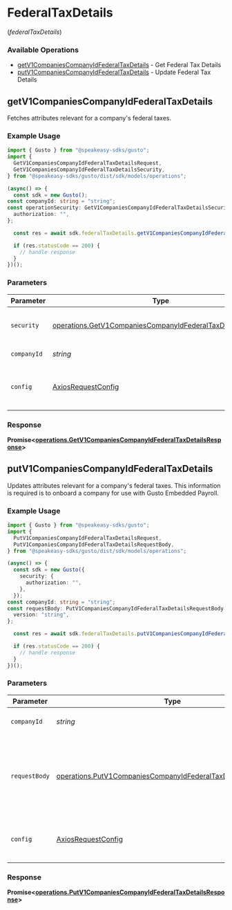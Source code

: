 # FederalTaxDetails
(*federalTaxDetails*)

### Available Operations

* [getV1CompaniesCompanyIdFederalTaxDetails](#getv1companiescompanyidfederaltaxdetails) - Get Federal Tax Details
* [putV1CompaniesCompanyIdFederalTaxDetails](#putv1companiescompanyidfederaltaxdetails) - Update Federal Tax Details

## getV1CompaniesCompanyIdFederalTaxDetails

Fetches attributes relevant for a company's federal taxes.

### Example Usage

```typescript
import { Gusto } from "@speakeasy-sdks/gusto";
import {
  GetV1CompaniesCompanyIdFederalTaxDetailsRequest,
  GetV1CompaniesCompanyIdFederalTaxDetailsSecurity,
} from "@speakeasy-sdks/gusto/dist/sdk/models/operations";

(async() => {
  const sdk = new Gusto();
const companyId: string = "string";
const operationSecurity: GetV1CompaniesCompanyIdFederalTaxDetailsSecurity = {
  authorization: "",
};

  const res = await sdk.federalTaxDetails.getV1CompaniesCompanyIdFederalTaxDetails(operationSecurity, companyId);

  if (res.statusCode == 200) {
    // handle response
  }
})();
```

### Parameters

| Parameter                                                                                                                                  | Type                                                                                                                                       | Required                                                                                                                                   | Description                                                                                                                                |
| ------------------------------------------------------------------------------------------------------------------------------------------ | ------------------------------------------------------------------------------------------------------------------------------------------ | ------------------------------------------------------------------------------------------------------------------------------------------ | ------------------------------------------------------------------------------------------------------------------------------------------ |
| `security`                                                                                                                                 | [operations.GetV1CompaniesCompanyIdFederalTaxDetailsSecurity](../../models/operations/getv1companiescompanyidfederaltaxdetailssecurity.md) | :heavy_check_mark:                                                                                                                         | The security requirements to use for the request.                                                                                          |
| `companyId`                                                                                                                                | *string*                                                                                                                                   | :heavy_check_mark:                                                                                                                         | The UUID of the company                                                                                                                    |
| `config`                                                                                                                                   | [AxiosRequestConfig](https://axios-http.com/docs/req_config)                                                                               | :heavy_minus_sign:                                                                                                                         | Available config options for making requests.                                                                                              |


### Response

**Promise<[operations.GetV1CompaniesCompanyIdFederalTaxDetailsResponse](../../models/operations/getv1companiescompanyidfederaltaxdetailsresponse.md)>**


## putV1CompaniesCompanyIdFederalTaxDetails

Updates attributes relevant for a company's federal taxes. This information is required is to onboard a company for use with Gusto Embedded Payroll.

### Example Usage

```typescript
import { Gusto } from "@speakeasy-sdks/gusto";
import {
  PutV1CompaniesCompanyIdFederalTaxDetailsRequest,
  PutV1CompaniesCompanyIdFederalTaxDetailsRequestBody,
} from "@speakeasy-sdks/gusto/dist/sdk/models/operations";

(async() => {
  const sdk = new Gusto({
    security: {
      authorization: "",
    },
  });
const companyId: string = "string";
const requestBody: PutV1CompaniesCompanyIdFederalTaxDetailsRequestBody = {
  version: "string",
};

  const res = await sdk.federalTaxDetails.putV1CompaniesCompanyIdFederalTaxDetails(companyId, requestBody);

  if (res.statusCode == 200) {
    // handle response
  }
})();
```

### Parameters

| Parameter                                                                                                                                        | Type                                                                                                                                             | Required                                                                                                                                         | Description                                                                                                                                      |
| ------------------------------------------------------------------------------------------------------------------------------------------------ | ------------------------------------------------------------------------------------------------------------------------------------------------ | ------------------------------------------------------------------------------------------------------------------------------------------------ | ------------------------------------------------------------------------------------------------------------------------------------------------ |
| `companyId`                                                                                                                                      | *string*                                                                                                                                         | :heavy_check_mark:                                                                                                                               | The UUID of the company                                                                                                                          |
| `requestBody`                                                                                                                                    | [operations.PutV1CompaniesCompanyIdFederalTaxDetailsRequestBody](../../models/operations/putv1companiescompanyidfederaltaxdetailsrequestbody.md) | :heavy_minus_sign:                                                                                                                               | Attributes related to federal tax details that can be updated via this endpoint include:                                                         |
| `config`                                                                                                                                         | [AxiosRequestConfig](https://axios-http.com/docs/req_config)                                                                                     | :heavy_minus_sign:                                                                                                                               | Available config options for making requests.                                                                                                    |


### Response

**Promise<[operations.PutV1CompaniesCompanyIdFederalTaxDetailsResponse](../../models/operations/putv1companiescompanyidfederaltaxdetailsresponse.md)>**

